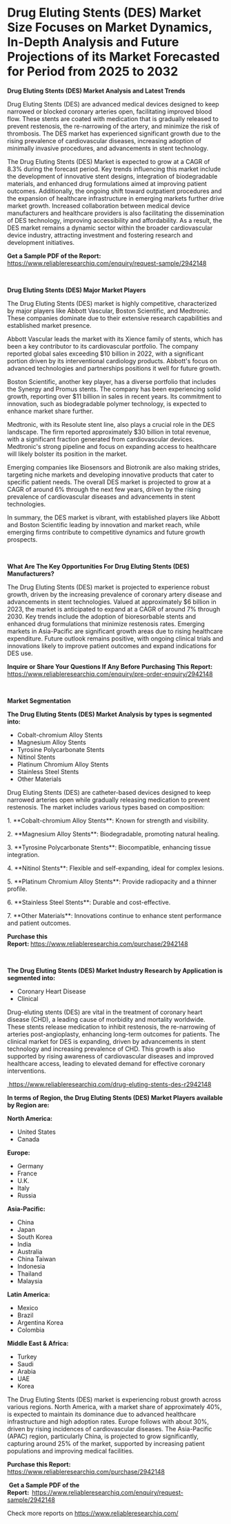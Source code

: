 <p><h1>Drug Eluting Stents (DES) Market Size Focuses on Market Dynamics, In-Depth Analysis and Future Projections of its Market Forecasted for Period from 2025 to 2032</h1></p><p><strong>Drug Eluting Stents (DES) Market Analysis and Latest Trends</strong></p>
<p><p>Drug Eluting Stents (DES) are advanced medical devices designed to keep narrowed or blocked coronary arteries open, facilitating improved blood flow. These stents are coated with medication that is gradually released to prevent restenosis, the re-narrowing of the artery, and minimize the risk of thrombosis. The DES market has experienced significant growth due to the rising prevalence of cardiovascular diseases, increasing adoption of minimally invasive procedures, and advancements in stent technology.</p><p>The Drug Eluting Stents (DES) Market is expected to grow at a CAGR of 8.3% during the forecast period. Key trends influencing this market include the development of innovative stent designs, integration of biodegradable materials, and enhanced drug formulations aimed at improving patient outcomes. Additionally, the ongoing shift toward outpatient procedures and the expansion of healthcare infrastructure in emerging markets further drive market growth. Increased collaboration between medical device manufacturers and healthcare providers is also facilitating the dissemination of DES technology, improving accessibility and affordability. As a result, the DES market remains a dynamic sector within the broader cardiovascular device industry, attracting investment and fostering research and development initiatives.</p></p>
<p><strong>Get a Sample PDF of the Report:&nbsp;</strong> <a href="https://www.reliableresearchiq.com/enquiry/request-sample/2942148?utm_campaign=3006&utm_medium=2&utm_source=Github&utm_content=ia&utm_term=15032025&utm_id=drug-eluting-stents-des">https://www.reliableresearchiq.com/enquiry/request-sample/2942148</a></p>
<p>&nbsp;</p>
<p><strong>Drug Eluting Stents (DES) Major Market Players</strong></p>
<p><p>The Drug Eluting Stents (DES) market is highly competitive, characterized by major players like Abbott Vascular, Boston Scientific, and Medtronic. These companies dominate due to their extensive research capabilities and established market presence.</p><p>Abbott Vascular leads the market with its Xience family of stents, which has been a key contributor to its cardiovascular portfolio. The company reported global sales exceeding $10 billion in 2022, with a significant portion driven by its interventional cardiology products. Abbott's focus on advanced technologies and partnerships positions it well for future growth.</p><p>Boston Scientific, another key player, has a diverse portfolio that includes the Synergy and Promus stents. The company has been experiencing solid growth, reporting over $11 billion in sales in recent years. Its commitment to innovation, such as biodegradable polymer technology, is expected to enhance market share further.</p><p>Medtronic, with its Resolute stent line, also plays a crucial role in the DES landscape. The firm reported approximately $30 billion in total revenue, with a significant fraction generated from cardiovascular devices. Medtronic's strong pipeline and focus on expanding access to healthcare will likely bolster its position in the market.</p><p>Emerging companies like Biosensors and Biotronik are also making strides, targeting niche markets and developing innovative products that cater to specific patient needs. The overall DES market is projected to grow at a CAGR of around 6% through the next few years, driven by the rising prevalence of cardiovascular diseases and advancements in stent technologies.</p><p>In summary, the DES market is vibrant, with established players like Abbott and Boston Scientific leading by innovation and market reach, while emerging firms contribute to competitive dynamics and future growth prospects.</p></p>
<p>&nbsp;</p>
<p><strong>What Are The Key Opportunities For Drug Eluting Stents (DES) Manufacturers?</strong></p>
<p><p>The Drug Eluting Stents (DES) market is projected to experience robust growth, driven by the increasing prevalence of coronary artery disease and advancements in stent technologies. Valued at approximately $6 billion in 2023, the market is anticipated to expand at a CAGR of around 7% through 2030. Key trends include the adoption of bioresorbable stents and enhanced drug formulations that minimize restenosis rates. Emerging markets in Asia-Pacific are significant growth areas due to rising healthcare expenditure. Future outlook remains positive, with ongoing clinical trials and innovations likely to improve patient outcomes and expand indications for DES use.</p></p>
<p><strong>Inquire or Share Your Questions If Any Before Purchasing This Report:</strong> <a href="https://www.reliableresearchiq.com/enquiry/pre-order-enquiry/2942148?utm_campaign=3006&utm_medium=2&utm_source=Github&utm_content=ia&utm_term=15032025&utm_id=drug-eluting-stents-des">https://www.reliableresearchiq.com/enquiry/pre-order-enquiry/2942148</a></p>
<p>&nbsp;</p>
<p><strong>Market Segmentation</strong></p>
<p><strong>The Drug Eluting Stents (DES) Market Analysis by types is segmented into:</strong></p>
<p><ul><li>Cobalt-chromium Alloy Stents</li><li>Magnesium Alloy Stents</li><li>Tyrosine Polycarbonate Stents</li><li>Nitinol Stents</li><li>Platinum Chromium Alloy Stents</li><li>Stainless Steel Stents</li><li>Other Materials</li></ul></p>
<p><p>Drug Eluting Stents (DES) are catheter-based devices designed to keep narrowed arteries open while gradually releasing medication to prevent restenosis. The market includes various types based on composition: </p><p>1. **Cobalt-chromium Alloy Stents**: Known for strength and visibility. </p><p>2. **Magnesium Alloy Stents**: Biodegradable, promoting natural healing. </p><p>3. **Tyrosine Polycarbonate Stents**: Biocompatible, enhancing tissue integration. </p><p>4. **Nitinol Stents**: Flexible and self-expanding, ideal for complex lesions. </p><p>5. **Platinum Chromium Alloy Stents**: Provide radiopacity and a thinner profile. </p><p>6. **Stainless Steel Stents**: Durable and cost-effective. </p><p>7. **Other Materials**: Innovations continue to enhance stent performance and patient outcomes.</p></p>
<p><strong>Purchase this Report:&nbsp;</strong><a href="https://www.reliableresearchiq.com/purchase/2942148?utm_campaign=3006&utm_medium=2&utm_source=Github&utm_content=ia&utm_term=15032025&utm_id=drug-eluting-stents-des">https://www.reliableresearchiq.com/purchase/2942148</a></p>
<p>&nbsp;</p>
<p><strong>The Drug Eluting Stents (DES) Market Industry Research by Application is segmented into:</strong></p>
<p><ul><li>Coronary Heart Disease</li><li>Clinical</li></ul></p>
<p><p>Drug-eluting stents (DES) are vital in the treatment of coronary heart disease (CHD), a leading cause of morbidity and mortality worldwide. These stents release medication to inhibit restenosis, the re-narrowing of arteries post-angioplasty, enhancing long-term outcomes for patients. The clinical market for DES is expanding, driven by advancements in stent technology and increasing prevalence of CHD. This growth is also supported by rising awareness of cardiovascular diseases and improved healthcare access, leading to elevated demand for effective coronary interventions.</p></p>
<p><a href="https://www.reliableresearchiq.com/drug-eluting-stents-des-r2942148?utm_campaign=3006&utm_medium=2&utm_source=Github&utm_content=ia&utm_term=15032025&utm_id=drug-eluting-stents-des">&nbsp;https://www.reliableresearchiq.com/drug-eluting-stents-des-r2942148</a></p>
<p><strong>In terms of Region, the Drug Eluting Stents (DES) Market Players available by Region are:</strong></p>
<p>
    <p> <strong> North America: </strong>
        <ul>
            <li>United States</li>
            <li>Canada</li>
        </ul>
        </p> 
    <p> <strong> Europe: </strong>
        <ul>
            <li>Germany</li>
            <li>France</li>
            <li>U.K.</li>
            <li>Italy</li>
            <li>Russia</li>
        </ul>
        </p> 
    <p> <strong> Asia-Pacific: </strong>
        <ul>
            <li>China</li>
            <li>Japan</li>
            <li>South Korea</li>
            <li>India</li>
            <li>Australia</li>
            <li>China Taiwan</li>
            <li>Indonesia</li>
            <li>Thailand</li>
            <li>Malaysia</li>
        </ul>
        </p> 
    <p> <strong> Latin America: </strong>
        <ul>
            <li>Mexico</li>
            <li>Brazil</li>
            <li>Argentina Korea</li>
            <li>Colombia</li>
        </ul>
        </p> 
    <p> <strong> Middle East & Africa: </strong>
        <ul>
            <li>Turkey</li>
            <li>Saudi</li>
            <li>Arabia</li>
            <li>UAE</li>
            <li>Korea</li>
        </ul>
    </p>
    </p>
<p><p>The Drug Eluting Stents (DES) market is experiencing robust growth across various regions. North America, with a market share of approximately 40%, is expected to maintain its dominance due to advanced healthcare infrastructure and high adoption rates. Europe follows with about 30%, driven by rising incidences of cardiovascular diseases. The Asia-Pacific (APAC) region, particularly China, is projected to grow significantly, capturing around 25% of the market, supported by increasing patient populations and improving medical facilities.</p></p>
<p><strong>Purchase this Report: </strong><a href="https://www.reliableresearchiq.com/purchase/2942148?utm_campaign=3006&utm_medium=2&utm_source=Github&utm_content=ia&utm_term=15032025&utm_id=drug-eluting-stents-des">https://www.reliableresearchiq.com/purchase/2942148</a></p>
<p>&nbsp;<strong>Get a Sample PDF of the Report:&nbsp;&nbsp;</strong><a href="https://www.reliableresearchiq.com/enquiry/request-sample/2942148?utm_campaign=3006&utm_medium=2&utm_source=Github&utm_content=ia&utm_term=15032025&utm_id=drug-eluting-stents-des">https://www.reliableresearchiq.com/enquiry/request-sample/2942148</a></p>
<p><strong></strong></p>
<p>Check more reports on <a href="https://www.reliableresearchiq.com/?utm_campaign=3006&utm_medium=2&utm_source=Github&utm_content=ia&utm_term=15032025&utm_id=drug-eluting-stents-des">https://www.reliableresearchiq.com/</a></p>